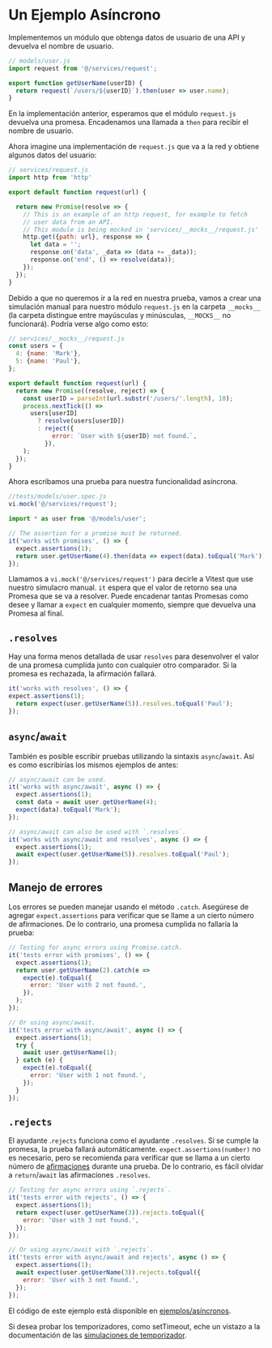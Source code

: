 # Un Ejemplo Asíncrono

Implementemos un módulo que obtenga datos de usuario de una API y devuelva el nombre de usuario.

```js
// models/user.js
import request from '@/services/request';

export function getUserName(userID) {
  return request(`/users/${userID}`).then(user => user.name);
}
```

En la implementación anterior, esperamos que el módulo `request.js` devuelva una promesa. Encadenamos una llamada a `then` para recibir el nombre de usuario.

Ahora imagine una implementación de `request.js` que va a la red y obtiene algunos datos del usuario:

```js
// services/request.js
import http from 'http'

export default function request(url) {

  return new Promise(resolve => {
    // This is an example of an http request, for example to fetch
    // user data from an API.
    // This module is being mocked in 'services/__mocks__/request.js'
    http.get({path: url}, response => {
      let data = '';
      response.on('data', _data => (data += _data));
      response.on('end', () => resolve(data));
    });
  });
}
```

Debido a que no queremos ir a la red en nuestra prueba, vamos a crear una simulación manual para nuestro módulo `request.js` en la carpeta `__mocks__` (la carpeta distingue entre mayúsculas y minúsculas, `__MOCKS__` no funcionará). Podría verse algo como esto:


```js
// services/__mocks__/request.js
const users = {
  4: {name: 'Mark'},
  5: {name: 'Paul'},
};

export default function request(url) {
  return new Promise((resolve, reject) => {
    const userID = parseInt(url.substr('/users/'.length), 10);
    process.nextTick(() =>
      users[userID]
        ? resolve(users[userID])
        : reject({
            error: `User with ${userID} not found.`,
          }),
    );
  });
}
```

Ahora escribamos una prueba para nuestra funcionalidad asíncrona.

```js
//tests/models/user.spec.js
vi.mock('@/services/request');

import * as user from '@/models/user';

// The assertion for a promise must be returned.
it('works with promises', () => {
  expect.assertions(1);
  return user.getUserName(4).then(data => expect(data).toEqual('Mark'));  
});
```

Llamamos a `vi.mock('@/services/request')` para decirle a Vitest que use nuestro simulacro manual. `it` espera que el valor de retorno sea una Promesa que se va a resolver. Puede encadenar tantas Promesas como desee y llamar a `expect` en cualquier momento, siempre que devuelva una Promesa al final.

## `.resolves`

Hay una forma menos detallada de usar `resolves` para desenvolver el valor de una promesa cumplida junto con cualquier otro comparador. Si la promesa es rechazada, la afirmación fallará.

```js
it('works with resolves', () => {  
expect.assertions(1);
  return expect(user.getUserName(5)).resolves.toEqual('Paul');
});
```

## `async`/`await`
También es posible escribir pruebas utilizando la sintaxis `async`/`await`. Así es como escribirías los mismos ejemplos de antes:

```js
// async/await can be used.
it('works with async/await', async () => {
  expect.assertions(1);
  const data = await user.getUserName(4);
  expect(data).toEqual('Mark');
});

// async/await can also be used with `.resolves`.
it('works with async/await and resolves', async () => {
  expect.assertions(1);
  await expect(user.getUserName(5)).resolves.toEqual('Paul');
});
```

## Manejo de errores

Los errores se pueden manejar usando el método `.catch`. Asegúrese de agregar `expect.assertions` para verificar que se llame a un cierto número de afirmaciones. De lo contrario, una promesa cumplida no fallaría la prueba:

```js
// Testing for async errors using Promise.catch.
it('tests error with promises', () => {
  expect.assertions(1);
  return user.getUserName(2).catch(e =>
    expect(e).toEqual({
      error: 'User with 2 not found.',
    }),
  );
});

// Or using async/await.
it('tests error with async/await', async () => {
  expect.assertions(1);
  try {
    await user.getUserName(1);
  } catch (e) {
    expect(e).toEqual({
      error: 'User with 1 not found.',
    });
  }
});
```

## `.rejects`

El ayudante .`rejects` funciona como el ayudante `.resolves`. Si se cumple la promesa, la prueba fallará automáticamente. `expect.assertions(number)` no es necesario, pero se recomienda para verificar que se llama a un cierto número de [afirmaciones](https://vitest.dev/api/#expect-assertions) durante una prueba. De lo contrario, es fácil olvidar a `return`/`await` las afirmaciones `.resolves`.

```js
// Testing for async errors using `.rejects`.
it('tests error with rejects', () => {
  expect.assertions(1);
  return expect(user.getUserName(3)).rejects.toEqual({
    error: 'User with 3 not found.',
  });
});

// Or using async/await with `.rejects`.
it('tests error with async/await and rejects', async () => {
  expect.assertions(1);
  await expect(user.getUserName(3)).rejects.toEqual({
    error: 'User with 3 not found.',
  });
});
```

El código de este ejemplo está disponible en [ejemplos/asíncronos](https://github.com/facebook/jest/tree/main/examples/async).

Si desea probar los temporizadores, como setTimeout, eche un vistazo a la documentación de las [simulaciones de temporizador](https://jestjs.io/docs/timer-mocks).
